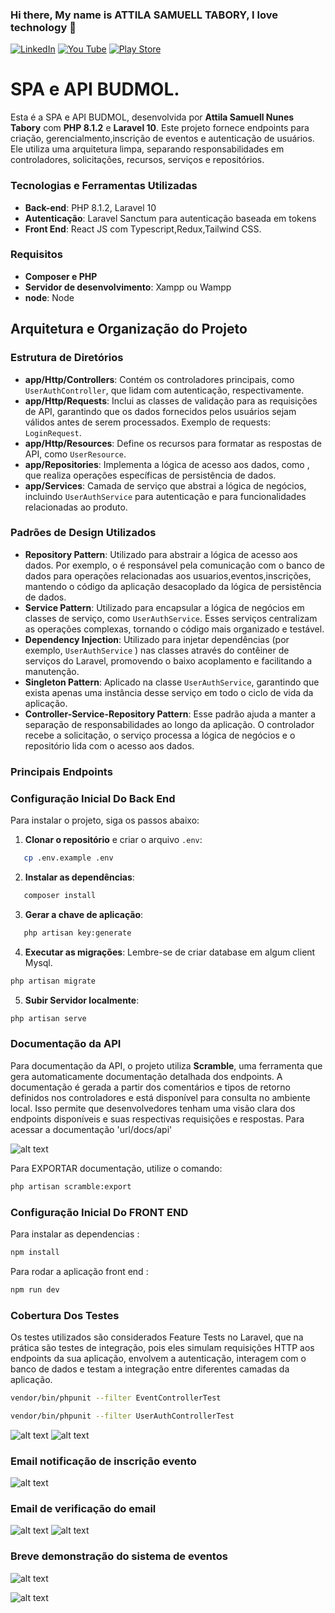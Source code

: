 

### Hi there, My name is ATTILA  SAMUELL TABORY, I love technology 👋

[![LinkedIn ](https://img.shields.io/badge/LinkedIn-0077B5?style=for-the-badge&logo=linkedin&logoColor=white)](https://www.linkedin.com/in/attila-samuell-98291216b/)
[![You Tube](https://img.shields.io/badge/YouTube-FF0000?style=for-the-badge&logo=youtube&logoColor=white)](https://www.youtube.com/channel/UCuX9fZZa3eR4LACYTPVZg5A/videos)
[![Play Store](https://img.shields.io/badge/Google_Play-414141?style=for-the-badge&logo=google-play&logoColor=white)](https://play.google.com/store/apps/details?id=attila.QRCodeGeradorLeitor)



# SPA e API BUDMOL.

Esta é a SPA e API BUDMOL, desenvolvida por **Attila Samuell Nunes Tabory** com **PHP 8.1.2** e **Laravel 10**. Este projeto fornece endpoints para criação, gerencialmento,inscrição de eventos e autenticação de usuários. Ele utiliza uma arquitetura limpa, separando responsabilidades em controladores, solicitações, recursos, serviços e repositórios.

### Tecnologias e Ferramentas Utilizadas
- **Back-end**: PHP 8.1.2, Laravel 10
- **Autenticação**: Laravel Sanctum para autenticação baseada em tokens
- **Front End**: React JS com Typescript,Redux,Tailwind CSS.

### Requisitos
- **Composer e PHP**
- **Servidor de desenvolvimento**: Xampp ou Wampp
- **node**: Node

## Arquitetura e Organização do Projeto

### Estrutura de Diretórios
- **app/Http/Controllers**: Contém os controladores principais, como `UserAuthController`, que lidam com autenticação, respectivamente.
- **app/Http/Requests**: Inclui as classes de validação para as requisições de API, garantindo que os dados fornecidos pelos usuários sejam válidos antes de serem processados. Exemplo de requests: `LoginRequest`.
- **app/Http/Resources**: Define os recursos para formatar as respostas de API, como  `UserResource`.
- **app/Repositories**: Implementa a lógica de acesso aos dados, como , que realiza operações específicas de persistência de dados.
- **app/Services**: Camada de serviço que abstrai a lógica de negócios, incluindo `UserAuthService` para autenticação e  para funcionalidades relacionadas ao produto.

### Padrões de Design Utilizados
- **Repository Pattern**: Utilizado para abstrair a lógica de acesso aos dados. Por exemplo, o  é responsável pela comunicação com o banco de dados para operações relacionadas aos usuarios,eventos,inscrições, mantendo o código da aplicação desacoplado da lógica de persistência de dados.
- **Service Pattern**: Utilizado para encapsular a lógica de negócios em classes de serviço, como `UserAuthService`. Esses serviços centralizam as operações complexas, tornando o código mais organizado e testável.
- **Dependency Injection**: Utilizado para injetar dependências (por exemplo, `UserAuthService` ) nas classes através do contêiner de serviços do Laravel, promovendo o baixo acoplamento e facilitando a manutenção.
- **Singleton Pattern**: Aplicado na classe `UserAuthService`, garantindo que exista apenas uma instância desse serviço em todo o ciclo de vida da aplicação.
- **Controller-Service-Repository Pattern**: Esse padrão ajuda a manter a separação de responsabilidades ao longo da aplicação. O controlador recebe a solicitação, o serviço processa a lógica de negócios e o repositório lida com o acesso aos dados.

### Principais Endpoints

### Configuração Inicial Do Back End
Para instalar o projeto, siga os passos abaixo:

1. **Clonar o repositório** e criar o arquivo `.env`:
```bash
   cp .env.example .env
```

2. **Instalar as dependências**:
```bash
   composer install
```

3. **Gerar a chave de aplicação**:
```bash
   php artisan key:generate
```

4. **Executar as migrações**:
Lembre-se de criar database em algum client Mysql.
```bash
php artisan migrate
```
5. **Subir Servidor localmente**:
```bash
php artisan serve
```
### Documentação da API
Para documentação da API, o projeto utiliza **Scramble**, uma ferramenta que gera automaticamente documentação detalhada dos endpoints. A documentação é gerada a partir dos comentários e tipos de retorno definidos nos controladores e está disponível para consulta no ambiente local. Isso permite que desenvolvedores tenham uma visão clara dos endpoints disponíveis e suas respectivas requisições e respostas. Para acessar a documentação 'url/docs/api'

![alt text](image-2.png)

Para EXPORTAR documentação, utilize o comando:
```bash
php artisan scramble:export
```
### Configuração Inicial Do FRONT END

Para instalar as dependencias :
```bash
npm install
```

Para rodar a aplicação front end :
```bash
npm run dev
```

### Cobertura Dos Testes
Os testes utilizados são considerados Feature Tests no Laravel, que na prática são testes de integração, pois eles simulam requisições HTTP aos endpoints da sua aplicação, envolvem a autenticação, interagem com o banco de dados e testam a integração entre diferentes camadas da aplicação.
```bash
vendor/bin/phpunit --filter EventControllerTest
```
```bash
vendor/bin/phpunit --filter UserAuthControllerTest
```
![alt text](image-1.png)
![alt text](image.png)

### Email notificação de inscrição evento
![alt text](image-3.png)

### Email de verificação do email
![alt text](image-4.png)
![alt text](image-5.png)


### Breve demonstração do sistema de eventos
![alt text](image-6.png)

![alt text](image-7.png)
